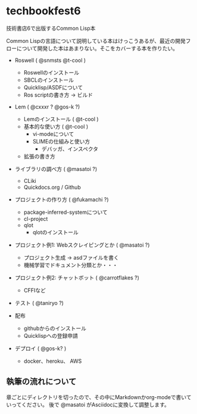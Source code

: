 # techbookfest6
技術書店6で出版するCommon Lisp本

Common Lispの言語について説明している本はけっこうあるが、最近の開発フローについて開発した本はあまりない。そこをカバーする本を作りたい。

- Roswell ( @snmsts @t-cool )
  - Roswellのインストール
  - SBCLのインストール
  - Quicklisp/ASDFについて
  - Ros scriptの書き方 -> ビルド

- Lem ( @cxxxr ? @gos-k ?)
  - Lemのインストール ( @t-cool )
  - 基本的な使い方 ( @t-cool )
    - vi-modeについて
    - SLIMEの仕組みと使い方
      - デバッガ、インスペクタ
  - 拡張の書き方

- ライブラリの調べ方 ( @masatoi ?)
  - CLiki
  - Quickdocs.org / Github

- プロジェクトの作り方 ( @fukamachi ?)
  - package-inferred-systemについて
  - cl-project
  - qlot
    - qlotのインストール

- プロジェクト例1: Webスクレイピングとか ( @masatoi ?)
  - プロジェクト生成 -> asdファイルを書く
  - 機械学習でドキュメント分類とか・・・

- プロジェクト例2: チャットボット ( @carrotflakes ?)
  - CFFIなど

- テスト ( @taniryo ?)

- 配布
  - githubからのインストール
  - Quicklispへの登録申請

- デプロイ ( @gos-k? )
  - docker、heroku、 AWS

## 執筆の流れについて

章ごとにディレクトリを切ったので、その中にMarkdownかorg-modeで書いていってください。
後で @masatoi がAsciidocに変換して調整します。
